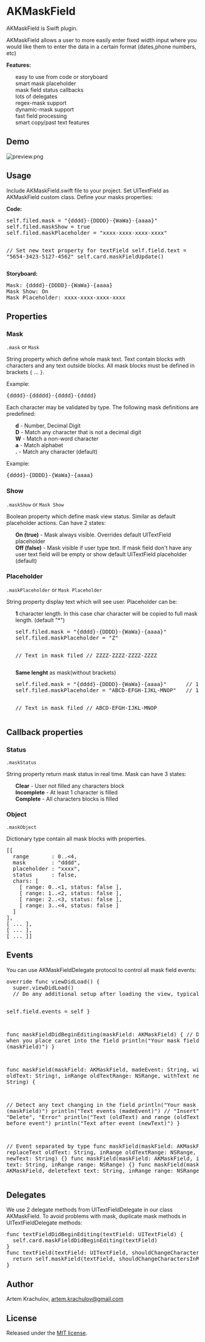 # AKMaskField

<p>AKMaskField is Swift plugin.</p>
<p>AKMaskField allows a user to more easily enter fixed width input where you would like them to enter the data in a certain format (dates,phone numbers, etc)</p>
<p><b>Features:</b></p>
<ul class="task-list">
<li>easy to use from code or storyboard</li>
<li>smart mask placeholder</li>
<li>mask field status callbacks</li>
<li>lots of delegates</li>
<li>regex-mask support</li>
<li>dynamic-mask support</li>
<li>fast field processing</li>
<li>smart copy/past text features</li>
</ul>
<h2><a id="user-content-demo" class="anchor" href="#demo" aria-hidden="true"><span class="octicon octicon-link"></span></a>Demo</h2>
<img src="https://raw.githubusercontent.com/artemkrachulov/AKMaskField/master/Assets/preview.png" alt="preview.png">
<h2><a id="user-content-usage" class="anchor" href="#usage" aria-hidden="true"><span class="octicon octicon-link"></span></a>Usage</h2>
<p>Include AKMaskField.swift file to your project. Set UITextField as AKMaskField custom class. Define your masks properties:</p>
<p><b>Code:</b></p>
<pre>
self.filed.mask = "{dddd}-{DDDD}-{WaWa}-{aaaa}"
self.filed.maskShow = true
self.filed.maskPlaceholder = "xxxx-xxxx-xxxx-xxxx"

// Set new text property for textField
self.field.text = "5654-3423-5127-4562"
self.card.maskFieldUpdate()
</pre>
<p><b>Storyboard:</b></p>
<pre>
Mask: {dddd}-{DDDD}-{WaWa}-{aaaa}
Mask Show: On
Mask Placeholder: xxxx-xxxx-xxxx-xxxx
</pre>
<h2><a id="user-content-properties" class="anchor" href="#properties" aria-hidden="true"><span class="octicon octicon-link"></span></a>Properties</h2>
<h3><a id="user-content-masks" class="anchor" href="#static-masks" aria-hidden="true"><span class="octicon octicon-link"></span></a>Mask</h3>
<p><code>.mask</code> or <code>Mask</code></p>
<p>String property which define whole mask text. Text contain blocks with characters and any text outside blocks. All mask blocks must be defined in brackets <code>{</code> ... <code>}</code>.</p>
<p>Example:</p>
<pre>{dddd}-{ddddd}-{dddd}-{dddd}</pre>
<p>Each character may be validated by type. The following mask definitions are predefined:</p>
<ul class="task-list">
<li><b>d</b> - Number, Decimal Digit</li>
<li><b>D</b> - Match any character that is not a decimal digit</li>
<li><b>W</b> - Match a non-word character</li>
<li><b>a</b> - Match alphabet</li>
<li><b>.</b> - Match any character (default)</li>
</ul>
<p>Example:</p>
<pre>{dddd}-{DDDD}-{WaWa}-{aaaa}</pre>
<h3><a id="user-content-show" class="anchor" href="#static-show" aria-hidden="true"><span class="octicon octicon-link"></span></a>Show</h3>
<p><code>.maskShow</code> or <code>Mask Show</code></p>
<p>Boolean property which define mask view status. Similar as default placeholder actions. Can have 2 states:</p>
<ul class="task-list">
<li><b>On (true)</b> - Mask always visible. Overrides default UITextField placeholder</li>
<li><b>Off (false)</b> - Mask visible if user type text. If mask field don't have any user text field will be empty or show default UITextField placeholder (default)</li>
</ul>
<h3><a id="user-content-placeholder" class="anchor" href="#static-placeholder" aria-hidden="true"><span class="octicon octicon-link"></span></a>Placeholder</h3>
<p><code>.maskPlaceholder</code> or <code>Mask Placeholder</code></p>
<p>String property display text which will see user. Placeholder can be:</p>
<ul class="task-list">
<li><b>1</b> character length. In this case char character will be copied to full mask length. (default "*")
<pre>
self.filed.mask = "{dddd}-{DDDD}-{WaWa}-{aaaa}"
self.filed.maskPlaceholder = "Z"

// Text in mask filed
// ZZZZ-ZZZZ-ZZZZ-ZZZZ
</pre>
</li>
<li><b>Same lenght</b> as mask(without brackets)
<pre>
self.filed.mask = "{dddd}-{DDDD}-{WaWa}-{aaaa}"      // 19 characters  
self.filed.maskPlaceholder = "ABCD-EFGH-IJKL-MNOP"   // 19 characters

// Text in mask filed
// ABCD-EFGH-IJKL-MNOP
</pre>
</li>
</ul>
<h2><a id="user-content-properties" class="anchor" href="#properties" aria-hidden="true"><span class="octicon octicon-link"></span></a>Callback properties</h2>
<h3><a id="user-content-status" class="anchor" href="#static-status" aria-hidden="true"><span class="octicon octicon-link"></span></a>Status</h3>
<p><code>.maskStatus</code></p>
<p>String property return mask status in real time. Mask can have 3 states:</p>
<ul class="task-list">
<li><b>Clear</b> - User not filled any characters block</li>
<li><b>Incomplete</b> - At least 1 character is filled</li>
<li><b>Complete</b> - All characters blocks is filled</li>
</ul>
<h3><a id="user-content-object" class="anchor" href="#static-object" aria-hidden="true"><span class="octicon octicon-link"></span></a>Object</h3>
<p><code>.maskObject</code></p>
<p>Dictionary type contain all mask blocks with properties.</p>
<pre>
[[
  range       : 0..&lt;4,
  mask        : "dddd",
  placeholder : "xxxx",
  status      : false,
  chars: [
    [ range: 0..&lt;1, status: false ],
    [ range: 1..&lt;2, status: false ], 
    [ range: 2..&lt;3, status: false ], 
    [ range: 3..&lt;4, status: false ]
  ]
], 
[ ... ],
[ ... ],
[ ... ]]
</pre>
<h2><a id="user-content-events" class="anchor" href="#events" aria-hidden="true"><span class="octicon octicon-link"></span></a>Events</h2>
<p>You can use AKMaskFieldDelegate protocol to control all mask field events:</p>
<pre>
override func viewDidLoad() {
  super.viewDidLoad()
  // Do any additional setup after loading the view, typically from a nib.

  self.field.events = self
}

func maskFieldDidBeginEditing(maskField: AKMaskField) { 
  // Detect when you place caret into the field
  println("Your mask field \(maskField)")
}

func maskField(maskField: AKMaskField, madeEvent: String, withText oldText: String!, inRange oldTextRange: NSRange, withText newText: String) {

  // Detect any text changing in the field
  println("Your mask field \(maskField)")
  println("Text events \(madeEvent)")      // "Insert", "Replace", "Delete", "Error"
  println("Text \(oldText) and range \(oldTextRange) before event")
  println("Text after event \(newText)")
}

// Event separated by type 
func maskField(maskField: AKMaskField, replaceText oldText: String, inRange oldTextRange: NSRange, withText newText: String) {}
func maskField(maskField: AKMaskField, insertText text: String, inRange range: NSRange) {}
func maskField(maskField: AKMaskField, deleteText text: String, inRange range: NSRange) {}
</pre>
<h2><a id="user-content-delegates" class="anchor" href="#delegates" aria-hidden="true"><span class="octicon octicon-link"></span></a>Delegates</h2>
<p>We use 2 delegate methods from UITextFieldDelegate in our class AKMaskField. To avoid problems with mask, duplicate mask methods in UITextFieldDelegate methods:</p>
<pre>
func textFieldDidBeginEditing(textField: UITextField) {
  self.card.maskFieldDidBeginEditing(textField)
}
func textField(textField: UITextField, shouldChangeCharactersInRange range: NSRange, replacementString string: String) -> Bool {
  return self.maskField(textField, shouldChangeCharactersInRange: range, replacementString: string)
}
</pre>
<h2><a id="user-content-author" class="anchor" href="#author" aria-hidden="true"><span class="octicon octicon-link"></span></a>Author</h2>
<p>Artem Krachulov, <a href="mailto:artem.krachulov@gmail.com">artem.krachulov@gmail.com</a></p>
<h2><a id="user-content-license" class="anchor" href="#license" aria-hidden="true"><span class="octicon octicon-link"></span></a>License</h2>
<p>Released under the <a href="http://www.opensource.org/licenses/MIT">MIT license</a>.</p>
